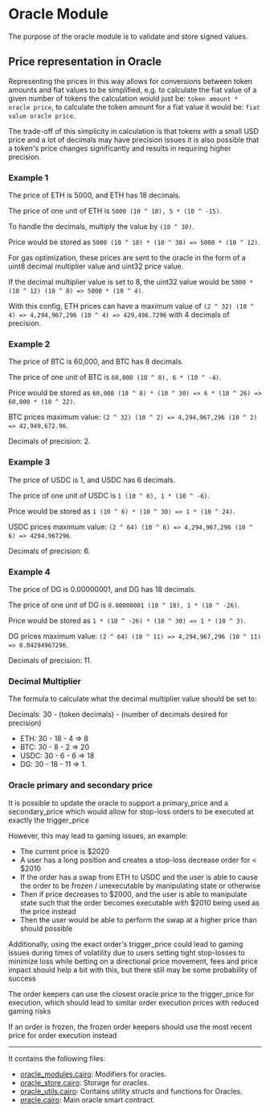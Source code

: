 # Oracle Module

The purpose of the oracle module is to validate and store signed values.

## Price representation in Oracle

Representing the prices in this way allows for conversions between token amounts
and fiat values to be simplified, e.g. to calculate the fiat value of a given
number of tokens the calculation would just be: `token amount * oracle price`,
to calculate the token amount for a fiat value it would be: `fiat value oracle price`.

The trade-off of this simplicity in calculation is that tokens with a small USD
price and a lot of decimals may have precision issues it is also possible that
a token's price changes significantly and results in requiring higher precision.

### Example 1

The price of ETH is 5000, and ETH has 18 decimals.

The price of one unit of ETH is `5000 (10 ^ 18), 5 * (10 ^ -15)`.

To handle the decimals, multiply the value by `(10 ^ 30)`.

Price would be stored as `5000 (10 ^ 18) * (10 ^ 30) => 5000 * (10 ^ 12)`.

For gas optimization, these prices are sent to the oracle in the form of a uint8
decimal multiplier value and uint32 price value.

If the decimal multiplier value is set to 8, the uint32 value would be `5000 * (10 ^ 12) (10 ^ 8) => 5000 * (10 ^ 4)`.

With this config, ETH prices can have a maximum value of `(2 ^ 32) (10 ^ 4) => 4,294,967,296 (10 ^ 4) => 429,496.7296` with 4 decimals of precision.

### Example 2

The price of BTC is 60,000, and BTC has 8 decimals.

The price of one unit of BTC is `60,000 (10 ^ 8), 6 * (10 ^ -4)`.

Price would be stored as `60,000 (10 ^ 8) * (10 ^ 30) => 6 * (10 ^ 26) => 60,000 * (10 ^ 22)`.

BTC prices maximum value: `(2 ^ 32) (10 ^ 2) => 4,294,967,296 (10 ^ 2) => 42,949,672.96`.

Decimals of precision: 2.

### Example 3

The price of USDC is 1, and USDC has 6 decimals.

The price of one unit of USDC is `1 (10 ^ 6), 1 * (10 ^ -6)`.

Price would be stored as `1 (10 ^ 6) * (10 ^ 30) => 1 * (10 ^ 24)`.

USDC prices maximum value: `(2 ^ 64) (10 ^ 6) => 4,294,967,296 (10 ^ 6) => 4294.967296`.

Decimals of precision: 6.

### Example 4

The price of DG is 0.00000001, and DG has 18 decimals.

The price of one unit of DG is `0.00000001 (10 ^ 18), 1 * (10 ^ -26)`.

Price would be stored as `1 * (10 ^ -26) * (10 ^ 30) => 1 * (10 ^ 3)`.

DG prices maximum value: `(2 ^ 64) (10 ^ 11) => 4,294,967,296 (10 ^ 11) => 0.04294967296`.

Decimals of precision: 11.

### Decimal Multiplier

The formula to calculate what the decimal multiplier value should be set to:

Decimals: 30 - (token decimals) - (number of decimals desired for precision)

- ETH: 30 - 18 - 4 => 8
- BTC: 30 - 8 - 2 => 20
- USDC: 30 - 6 - 6 => 18
- DG: 30 - 18 - 11 => 1.


### Oracle primary and secondary price

It is possible to update the oracle to support a primary_price and a secondary_price
which would allow for stop-loss orders to be executed at exactly the trigger_price

However, this may lead to gaming issues, an example:
- The current price is $2020
- A user has a long position and creates a stop-loss decrease order for < $2010
- If the order has a swap from ETH to USDC and the user is able to cause the order
to be frozen / unexecutable by manipulating state or otherwise
- Then if price decreases to $2000, and the user is able to manipulate state such that
the order becomes executable with $2010 being used as the price instead
- Then the user would be able to perform the swap at a higher price than should possible

Additionally, using the exact order's trigger_price could lead to gaming issues during times
of volatility due to users setting tight stop-losses to minimize loss while betting on a
directional price movement, fees and price impact should help a bit with this, but there
still may be some probability of success

The order keepers can use the closest oracle price to the trigger_price for execution, which
should lead to similar order execution prices with reduced gaming risks

If an order is frozen, the frozen order keepers should use the most recent price for order
execution instead

---

It contains the following files:

- [oracle_modules.cairo](https://github.com/keep-starknet-strange/satoru/blob/main/src/oracle/oracle_modules.cairo): Modifiers for oracles.
- [oracle_store.cairo](https://github.com/keep-starknet-strange/satoru/blob/main/src/oracle/oracle_modules.cairo): Storage for oracles.
- [oracle_utils.cairo](https://github.com/keep-starknet-strange/satoru/blob/main/src/oracle/oracle_utils.cairo): Contains utility structs and functions for Oracles.
- [oracle.cairo](https://github.com/keep-starknet-strange/satoru/blob/main/src/oracle/oracle_modules.cairo): Main oracle smart contract.